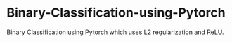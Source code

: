 # Binary-Classification-using-Pytorch
Binary Classification using Pytorch which uses L2 regularization and ReLU.
